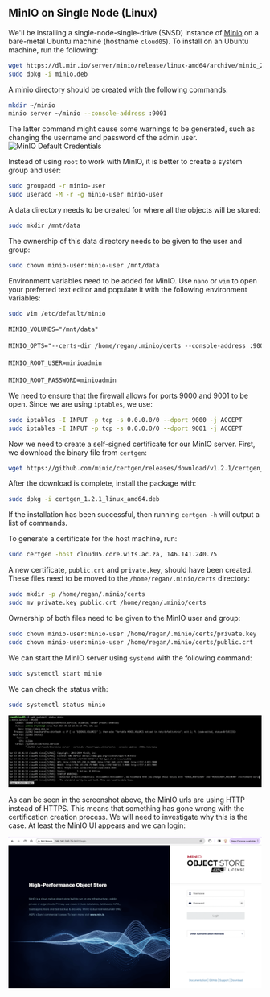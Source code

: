 ## MinIO on Single Node (Linux)
We'll be installing a single-node-single-drive (SNSD) instance of [Minio](https://min.io/docs/minio/linux/index.html) on a bare-metal Ubuntu machine (hostname `cloud05`). To install on an Ubuntu machine, run the following:
```bash
wget https://dl.min.io/server/minio/release/linux-amd64/archive/minio_20240310025348.0.0_amd64.deb -O minio.deb
sudo dpkg -i minio.deb
```
A minio directory should be created with the following commands:
```bash
mkdir ~/minio
minio server ~/minio --console-address :9001
```
The latter command might cause some warnings to be generated, such as changing the username and password of the admin user.
![MinIO Default Credentials](public/assets/images/minio-default-credentials.png "MinIO Default Credentials") 

Instead of using `root` to work with MinIO, it is better to create a system group and user:
```bash
sudo groupadd -r minio-user
sudo useradd -M -r -g minio-user minio-user
```
A data directory needs to be created for where all the objects will be stored:
```bash
sudo mkdir /mnt/data
```
The ownership of this data directory needs to be given to the user and group:
```bash
sudo chown minio-user:minio-user /mnt/data
```
Environment variables need to be added for MinIO. Use `nano` or `vim` to open your preferred text editor and populate it with the following environment variables:
```bash
sudo vim /etc/default/minio
```
```txt
MINIO_VOLUMES="/mnt/data"

MINIO_OPTS="--certs-dir /home/regan/.minio/certs --console-address :9001"

MINIO_ROOT_USER=minioadmin

MINIO_ROOT_PASSWORD=minioadmin
```
We need to ensure that the firewall allows for ports 9000 and 9001 to be open. Since we are using `iptables`, we use:
```bash
sudo iptables -I INPUT -p tcp -s 0.0.0.0/0 --dport 9000 -j ACCEPT
sudo iptables -I INPUT -p tcp -s 0.0.0.0/0 --dport 9001 -j ACCEPT
```
Now we need to create a self-signed certificate for our MinIO server. First, we download the binary file from `certgen`:
```bash
wget https://github.com/minio/certgen/releases/download/v1.2.1/certgen_1.2.1_linux_amd64.deb
```
After the download is complete, install the package with:
```bash
sudo dpkg -i certgen_1.2.1_linux_amd64.deb
```
If the installation has been successful, then running `certgen -h` will output a list of commands.   

To generate a certificate for the host machine, run:
```bash
sudo certgen -host cloud05.core.wits.ac.za, 146.141.240.75	
```
A new certificate, `public.crt` and `private.key`, should have been created. These files need to be moved to the `/home/regan/.minio/certs` directory:
```bash
sudo mkdir -p /home/regan/.minio/certs
sudo mv private.key public.crt /home/regan/.minio/certs
```
Ownership of both files need to be given to the MinIO user and group:
```bash
sudo chown minio-user:minio-user /home/regan/.minio/certs/private.key
sudo chown minio-user:minio-user /home/regan/.minio/certs/public.crt
```
We can start the MinIO server using `systemd` with the following command:
```bash
sudo systemctl start minio
```
We can check the status with:
```bash
sudo systemctl status minio
```
![MinIO Start Up Status](public/assets/images/minio-start-up-status.png "MinIO Start Up Status") 

As can be seen in the screenshot above, the MinIO urls are using HTTP instead of HTTPS. This means that something has gone wrong with the certification creation process. We will need to investigate why this is the case. At least the MinIO UI appears and we can login:   

![MinIO Login Page](public/assets/images/minio-login-page.png "MinIO Login Page") 
